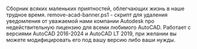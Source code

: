 Сборник всяких маленьких приятностей, облегчающих жизнь в наше трудное время.
remove-acad-banner.ps1 - скрипт для удаления уведомления от уважаемой нами компании Autodesk про недействительную лицензию для всеми любимого AutoCAD. Работает с версиями AutoCAD 2016-2024 и AutoCAD LT 2019, при желании вы можете модифицировать его под вашу версию либо ваши нужды.
